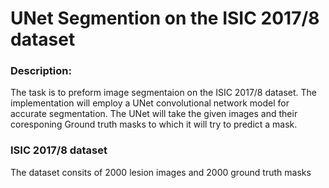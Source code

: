# UNet Segmention on the ISIC 2017/8 dataset

### Description: 
The task is to preform image segmentaion on the ISIC 2017/8 dataset. The implementation will employ a UNet convolutional network model for accurate segmentation. The UNet will take the given images and their coresponing Ground truth masks to which it will try to predict a mask. 

### ISIC 2017/8 dataset
The dataset consits of 2000 lesion images and 2000 ground truth masks
